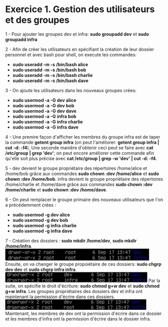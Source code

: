 # **Exercice 1. Gestion des utilisateurs et des groupes**

1 - Pour ajouter les groupes dev et infra: **sudo groupadd dev** et **sudo groupadd infra**

2 - Afin de créer les utilisateurs en spécifiant la création de leur dossier personnel et avec bash pour shell, on execute les commandes:
* **sudo useradd -m -s /bin/bash alice**
* **sudo useradd -m -s /bin/bash bob**
* **sudo useradd -m -s /bin/bash charlie**
* **sudo useradd -m -s /bin/bash dave**

3 - On ajoute les utilisateurs dans les nouveaux groupes crées:
* **sudo usermod -a -G dev alice**
* **sudo usermod -a -G dev bob**
* **sudo usermod -a -G dev dave**
* **sudo usermod -a -G infra bob**
* **sudo usermod -a -G infra charlie**
* **sudo usermod -a -G infra dave**

4 - Une premire façon d'afficher les membres du groupe infra est de taper la commande **getent group infra** (on peut l'améliorer: **getent group infra | cut -d: -f4**).
Une seconde manière d'obtenir ceci peut se faire avec **cat /etc/group | grep 'dev'**; on peut encore améliorer cette commande afin qu'elle soit plus précise avec **cat /etc/group | grep -w 'dev' | cut -d: -f4**.

5 - dev devient le groupe propriétaire des répertoires /home/alice et /home/bob grâce aux commandes **sudo chown :dev /home/alice** et **sudo chown :dev /home/bob**. infra devient le groupe propriétaire des répertoires /home/charlie et /home/dave grâce aux commandes **sudo chown :dev /home/charlie** et **sudo chown :dev /home/dave**.

6 - On peut remplacer le groupe primaire des nouveaux utilisateurs que l'on a précédemment crées :
* **sudo usermod -g dev alice**
* **sudo usermod -g dev bob**
* **sudo usermod -g infra charlie**
* **sudo usermod -g infra dave**

7 - Création des dossiers : **sudo mkdir /home/dev**, **sudo mkdir /home/infra**.
![résultat](img/TP3_Q7-1.jpg)
Ensuite, on va changer le groupe propoiétaire de ces dossiers: **sudo chgrp dev dev** et **sudo chgrp infra infra**.
![résultat](img/TP3_Q7-2.jpg)
Par la suite, on spécifie le droit d'écriture: **sudo chmod g+w dev** et **sudo chmod g+w infra**.
Les groupes propriétaires des dossiers dev et infra ont maintenant la permission d'écrire dans ces dossiers.
![résultat](img/TP3_Q7-3.jpg)
Maintenant, les membres de dev ont la permission d'écrire dans ce dossier et les membres d'infra ont la permission d'écrire dans le dossier infra.
